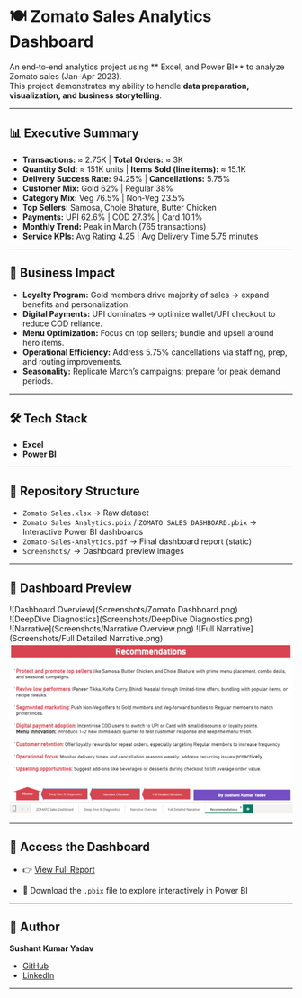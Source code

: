 # 🍽️ Zomato Sales Analytics Dashboard

An end‑to‑end analytics project using ** Excel, and Power BI** to analyze Zomato sales (Jan–Apr 2023).  
This project demonstrates my ability to handle **data preparation, visualization, and business storytelling**.

---

## 📊 Executive Summary

- **Transactions:** ≈ 2.75K | **Total Orders:** ≈ 3K  
- **Quantity Sold:** ≈ 151K units | **Items Sold (line items):** ≈ 15.1K  
- **Delivery Success Rate:** 94.25% | **Cancellations:** 5.75%  
- **Customer Mix:** Gold 62% | Regular 38%  
- **Category Mix:** Veg 76.5% | Non‑Veg 23.5%  
- **Top Sellers:** Samosa, Chole Bhature, Butter Chicken  
- **Payments:** UPI 62.6% | COD 27.3% | Card 10.1%  
- **Monthly Trend:** Peak in March (765 transactions)  
- **Service KPIs:** Avg Rating 4.25 | Avg Delivery Time 5.75 minutes  

---

## 🚀 Business Impact

- **Loyalty Program:** Gold members drive majority of sales → expand benefits and personalization.  
- **Digital Payments:** UPI dominates → optimize wallet/UPI checkout to reduce COD reliance.  
- **Menu Optimization:** Focus on top sellers; bundle and upsell around hero items.  
- **Operational Efficiency:** Address 5.75% cancellations via staffing, prep, and routing improvements.  
- **Seasonality:** Replicate March’s campaigns; prepare for peak demand periods.  

---

## 🛠️ Tech Stack
 
- **Excel** 
- **Power BI** 

---

## 📂 Repository Structure

- `Zomato Sales.xlsx` → Raw dataset   
- `Zomato Sales Analytics.pbix` / `ZOMATO SALES DASHBOARD.pbix` → Interactive Power BI dashboards  
- `Zomato-Sales-Analytics.pdf` → Final dashboard report (static)  
- `Screenshots/` → Dashboard preview images  

---

## 📸 Dashboard Preview

![Dashboard Overview](Screenshots/Zomato Dashboard.png)  
![DeepDive Diagnostics](Screenshots/DeepDive Diagnostics.png)  
![Narrative](Screenshots/Narrative Overview.png) 
![Full Narrative](Screenshots/Full Detailed Narrative.png) 
![Recommendations](Screenshots/Recommendations.png) 

---

## 📄 Access the Dashboard

- 👉 [View Full Report](Zomato%20Sales%20Analytics.pdf)
 
- 📂 Download the `.pbix` file to explore interactively in Power BI  

---

## 👤 Author

**Sushant Kumar Yadav**  
- [GitHub](https://github.com/Skysushant7366/)  
- [LinkedIn](https://linkedin.com/in/sushantkumaryadav310899/)  

---
